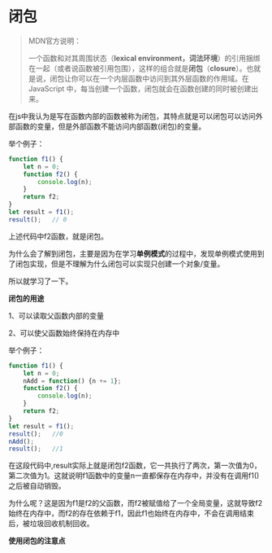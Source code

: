 # 闭包

> MDN官方说明：
>
> 一个函数和对其周围状态（**lexical environment，词法环境**）的引用捆绑在一起（或者说函数被引用包围），这样的组合就是**闭包**（**closure**）。也就是说，闭包让你可以在一个内层函数中访问到其外层函数的作用域。在 JavaScript 中，每当创建一个函数，闭包就会在函数创建的同时被创建出来。

在js中我认为是写在函数内部的函数被称为闭包，其特点就是可以闭包可以访问外部函数的变量，但是外部函数不能访问内部函数(闭包)的变量。

举个例子：

```js
function f1() {
	let n = 0;
	function f2() {
		console.log(n);
	}
	return f2;
}
let result = f1();
result();	// 0
```

上述代码中f2函数，就是闭包。

为什么会了解到闭包，主要是因为在学习**单例模式**的过程中，发现单例模式使用到了闭包实现，但是不理解为什么闭包可以实现只创建一个对象/变量。

所以就学习了一下。

**闭包的用途**

1、可以读取父函数内部的变量

2、可以使父函数始终保持在内存中

举个例子：

```js
function f1() {
	let n = 0;
	nAdd = function() {n += 1};
	function f2() {
		console.log(n);
	}
	return f2;
}
let result = f1();
result();	//0
nAdd();	
result();	//1
```

在这段代码中,result实际上就是闭包f2函数，它一共执行了两次，第一次值为0，第二次值为1。这就说明f1函数中的变量n一直都保存在内存中，并没有在调用f1()之后被自动销毁。

为什么呢？这是因为f1是f2的父函数，而f2被赋值给了一个全局变量，这就导致f2始终在内存中，而f2的存在依赖于f1，因此f1也始终在内存中，不会在调用结束后，被垃圾回收机制回收。

**使用闭包的注意点**

